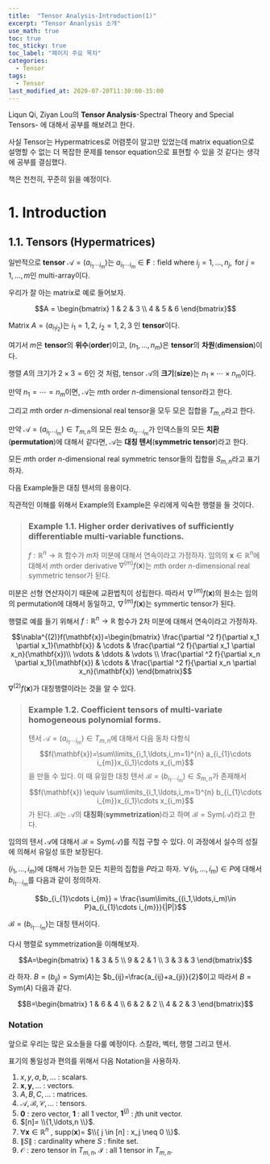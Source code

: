 ```yaml
---
title:  "Tensor Analysis-Introduction(1)"
excerpt: "Tensor Ananlysis 소개"
use_math: true
toc: true
toc_sticky: true
toc_label: "페이지 주요 목차"
categories:
  - Tensor
tags:
  - Tensor
last_modified_at: 2020-07-20T11:30:00-35:00
---
```


Liqun Qi, Ziyan Lou의
**Tensor Analysis**-Spectral Theory and Special Tensors-
에 대해서 공부를 해보려고 한다.

사실 Tensor는 Hypermatrices로 어렴풋이 알고만 있었는데 matrix equation으로 설명할 수 없는 더 복잡한 문제를 tensor equation으로 표현할 수 있을 것 같다는 생각에 공부를 결심했다.

책은 천천히, 꾸준히 읽을 예정이다.

# 1. Introduction
## 1.1. Tensors (Hypermatrices)

일반적으로 **tensor** $\mathscr{A}=(a_{i_{1}\cdots i_{m}})$는 $a_{i_{1}\cdots i_{m}}\in \mathbf{F}:\textrm{field}$ where $i_{j}=1,\ldots,n_{j},\textrm{ for }j=1,\ldots,m$인 multi-array이다.

우리가 잘 아는 matrix로 예로 들어보자.

$$A = \begin{bmatrix} 1 & 2 & 3 \\ 4 & 5 & 6 \end{bmatrix}$$

Matrix $A=(a_{i_{1}i_{2}})$는 $i_1=1,2$, $i_2=1,2,3$ 인 **tensor**이다.

여기서 $m$은 **tensor**의 **위수**(**order**)이고, $(n_1,\ldots,n_m)$은 **tensor**의 **차원**(**dimension**)이다.

행렬 $A$의 크기가 $2\times 3=6$인 것 처럼, tensor $\mathscr{A}$의 **크기**(**size**)는 $n_1\times \cdots \times n_m$이다.

만약 $n_1=\cdots = n_m$이면, $\mathscr{A}$는 $m$th order $n$-dimensional tensor라고 한다.

그리고 $m$th order $n$-dimensional real tensor을 모두 모은 집합을 $T_{m,n}$라고 한다.

만약 $\mathscr{A}=(a_{i_{1}\cdots i_{m}}) \in T_{m,n}$의 모든 원소 $a_{i_{1}\cdots i_{m}}$가 인덱스들의 모든 **치환**(**permutation**)에 대해서 같다면, $\mathscr{A}$는 **대칭 텐서**(**symmetric tensor**)라고 한다.

모든 $m$th order $n$-dimensional real symmetric tensor들의 집합을 $S_{m,n}$라고 표기하자.

다음 Example들은 대칭 텐서의 응용이다.

직관적인 이해를 위해서 Example의 Example은 우리에게 익숙한 행렬을 들 것이다.

> ### Example 1.1. Higher order derivatives of sufficiently differentiable multi-variable functions.
> $f:\mathbb{R}^n \rightarrow \mathbb{R}$ 함수가 $m$차 미분에 대해서 연속이라고 가정하자. 임의의 $\mathbf{x}\in \mathbb{R}^n$에 대해서 $m$th order derivative $\nabla^{(m)}f(\mathbf{x})$는 $m$th order $n$-dimensional real symmetric tensor가 된다.

미분은 선형 연산자이기 때문에 교환법칙이 성립한다. 따라서 $\nabla^{(m)}f(\mathbf{x})$의 원소는 임의의 permutation에 대해서 동일하고, $\nabla^{(m)}f(\mathbf{x})$는 symmertic tensor가 된다.

행렬로 예를 들기 위해서 $f:\mathbb{R}^n \rightarrow \mathbb{R}$ 함수가 $2$차 미분에 대해서 연속이라고 가정하자.

$$\nabla^{(2)}f(\mathbf{x})=\begin{bmatrix} \frac{\partial ^2 f}{\partial x_1 \partial x_1}(\mathbf{x}) & \cdots & \frac{\partial ^2 f}{\partial x_1 \partial x_n}(\mathbf{x})\\ \vdots & \ddots & \vdots \\ \frac{\partial ^2 f}{\partial x_n \partial x_1}(\mathbf{x}) & \cdots & \frac{\partial ^2 f}{\partial x_n \partial x_n}(\mathbf{x}) \end{bmatrix}$$

$\nabla^{(2)}f(\mathbf{x})$가 대칭행렬이라는 것을 알 수 있다.

> ### Example 1.2. Coefficient tensors of multi-variate homogeneous polynomial forms.
> 텐서 $\mathscr{A}=(a_{i_{1}\cdots i_{m}}) \in T_{m,n}$에 대해서 다음 동차 다항식 
$$f(\mathbf{x})=\sum\limits_{i_1,\ldots,i_m=1}^{n} a_{i_{1}\cdots i_{m}}x_{i_1}\cdots x_{i_m}$$
을 만들 수 있다. 이 때 유일한 대칭 텐서 $\mathscr{B}=(b_{i_{1}\cdots i_{m}}) \in S_{m,n}$가 존재해서
$$f(\mathbf{x}) \equiv \sum\limits_{i_1,\ldots,i_m=1}^{n} b_{i_{1}\cdots i_{m}}x_{i_1}\cdots x_{i_m}$$
가 된다.
$\mathscr{B}$는 $\mathscr{A}$의 **대칭화**(**symmetrization**)라고 하며 $\mathscr{B} = \mathrm{Sym}(\mathscr{A})$라고 한다.

임의의 텐서 $\mathscr{A}$에 대해서 $\mathscr{B} =\mathrm{Sym}(\mathscr{A})$를 직접 구할 수 있다. 이 과정에서 실수의 성질에 의해서 유일성 또한 보장된다.

$(i_1,\ldots,i_m)$에 대해서 가능한 모든 치환의 집합을 $P$라고 하자. $\forall (i_1,\ldots,i_m)\in P$에 대해서 $b_{i_{1}\cdots i_{m}}$를 다음과 같이 정의하자.

$$b_{i_{1}\cdots i_{m}} = \frac{\sum\limits_{(i_1,\ldots,i_m)\in P}a_{i_{1}\cdots i_{m}}}{|P|}$$

$\mathscr{B}=(b_{i_{1}\cdots i_{m}})$는 대칭 텐서이다.

다시 행렬로 symmetrization을 이해해보자.

$$A=\begin{bmatrix} 1 & 3 & 5 \\ 9 & 2 & 1 \\ 3 & 3 & 3 \end{bmatrix}$$

라 하자. $B=(b_{ij})=\mathrm{Sym}(A)$는 $b_{ij}=\frac{a_{ij}+a_{ji}}{2}$이고 따라서 $B=\mathrm{Sym}(A)$ 다음과 같다.

$$B=\begin{bmatrix} 1 & 6 & 4 \\ 6 & 2 & 2 \\ 4 & 2 & 3 \end{bmatrix}$$

### Notation
앞으로 우리는 많은 요소들을 다룰 예정이다. 스칼라, 벡터, 행렬 그리고 텐서.

표기의 통일성과 편의를 위해서 다음 Notation을 사용하자.

1. $x,y,a,b,\ldots$ : scalars.
2. $\mathbf{x}, \mathbf{y}, \ldots$ : vectors.
3. $A, B, C, \ldots$ : matrices.
4. $\mathscr{A}, \mathscr{B}, \mathscr{C}, \ldots$ : tensors.
5. $\mathbf{0}$ : zero vector, $\mathbf{1}$ : all $1$ vector, $\mathbf{1}^{(j)}$ : $j$th unit vector.
6. $[n]= \\{1,\ldots,n \\}$.
7. $\forall \mathbf{x} \in \mathbb{R}^n$ , $\mathrm{supp}(\mathbf{x}) =$ $\\{ j \in [n] : x_j \neq 0 \\}$.
8. $\|S\|$ : cardinality where $S$ : finite set.
9. $\mathscr{O}$ : zero tensor in $T_{m,n}$, $\mathscr{I}$ : all $1$ tensor in $T_{m,n}$.